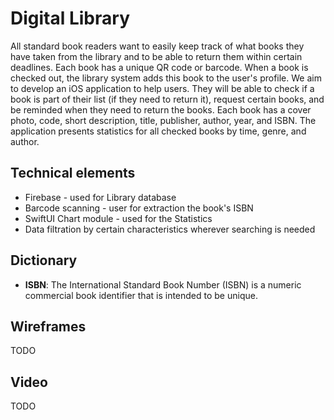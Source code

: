 # Digital Library

All standard book readers want to easily keep track of what books they have taken from the library and to be able to return them within certain deadlines. Each book has a unique QR code or barcode. When a book is checked out, the library system adds this book to the user's profile. We aim to develop an iOS application to help users. They will be able to check if a book is part of their list (if they need to return it), request certain books, and be reminded when they need to return the books. Each book has a cover photo, code, short description, title, publisher, author, year, and ISBN. The application presents statistics for all checked books by time, genre, and author.

## Technical elements
- Firebase - used for Library database
- Barcode scanning - user for extraction the book's ISBN
- SwiftUI Chart module - used for the Statistics
- Data filtration by certain characteristics wherever searching is needed

## Dictionary
- **ISBN**: The International Standard Book Number (ISBN) is a numeric commercial book identifier that is intended to be unique.

## Wireframes
TODO

## Video
TODO
